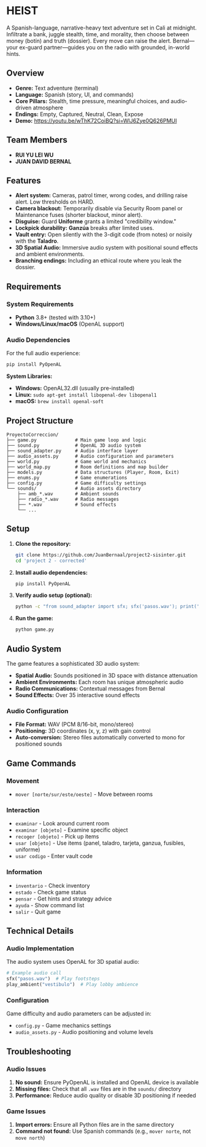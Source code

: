 # HEIST

A Spanish-language, narrative-heavy text adventure set in Cali at midnight. Infiltrate a bank, juggle stealth, time, and morality, then choose between money (botín) and truth (dossier). Every move can raise the alert. Bernal—your ex-guard partner—guides you on the radio with grounded, in-world hints.

## Overview
- **Genre:** Text adventure (terminal)
- **Language:** Spanish (story, UI, and commands)
- **Core Pillars:** Stealth, time pressure, meaningful choices, and audio-driven atmosphere
- **Endings:** Empty, Captured, Neutral, Clean, Expose
- **Demo:** <https://youtu.be/wThK72CoiBQ?si=WlJ6Zye0Q626PMUI>

## Team Members
- **RUI YU LEI WU**
- **JUAN DAVID BERNAL**

## Features
- **Alert system:** Cameras, patrol timer, wrong codes, and drilling raise alert. Low thresholds on HARD.
- **Camera blackout:** Temporarily disable via Security Room panel or Maintenance fuses (shorter blackout, minor alert).
- **Disguise:** Guard **Uniforme** grants a limited "credibility window."
- **Lockpick durability:** **Ganzúa** breaks after limited uses.
- **Vault entry:** Open silently with the 3-digit code (from notes) or noisily with the **Taladro**.
- **3D Spatial Audio:** Immersive audio system with positional sound effects and ambient environments.
- **Branching endings:** Including an ethical route where you leak the dossier.

## Requirements

### System Requirements
- **Python** 3.8+ (tested with 3.10+)
- **Windows/Linux/macOS** (OpenAL support)

### Audio Dependencies
For the full audio experience:
```bash
pip install PyOpenAL
```

**System Libraries:**
- **Windows:** OpenAL32.dll (usually pre-installed)
- **Linux:** `sudo apt-get install libopenal-dev libopenal1`
- **macOS:** `brew install openal-soft`

## Project Structure
```
ProyectoCorreccion/
├── game.py              # Main game loop and logic
├── sound.py             # OpenAL 3D audio system
├── sound_adapter.py     # Audio interface layer
├── audio_assets.py      # Audio configuration and parameters
├── world.py             # Game world and mechanics
├── world_map.py         # Room definitions and map builder
├── models.py            # Data structures (Player, Room, Exit)
├── enums.py             # Game enumerations
├── config.py            # Game difficulty settings
└── sounds/              # Audio assets directory
    ├── amb_*.wav        # Ambient sounds
    ├── radio_*.wav      # Radio messages
    ├── *.wav            # Sound effects
    └── ...
```

## Setup

1. **Clone the repository:**
   ```bash
   git clone https://github.com/JuanBernaal/project2-sisinter.git
   cd 'project 2 - corrected'
   ```

2. **Install audio dependencies:**
   ```bash
   pip install PyOpenAL
   ```

3. **Verify audio setup (optional):**
   ```bash
   python -c "from sound_adapter import sfx; sfx('pasos.wav'); print('Audio working!')"
   ```

4. **Run the game:**
   ```bash
   python game.py
   ```

## Audio System

The game features a sophisticated 3D audio system:

- **Spatial Audio:** Sounds positioned in 3D space with distance attenuation
- **Ambient Environments:** Each room has unique atmospheric audio
- **Radio Communications:** Contextual messages from Bernal
- **Sound Effects:** Over 35 interactive sound effects

### Audio Configuration
- **File Format:** WAV (PCM 8/16-bit, mono/stereo)
- **Positioning:** 3D coordinates (x, y, z) with gain control
- **Auto-conversion:** Stereo files automatically converted to mono for positioned sounds

## Game Commands

### Movement
- `mover [norte/sur/este/oeste]` - Move between rooms

### Interaction
- `examinar` - Look around current room
- `examinar [objeto]` - Examine specific object
- `recoger [objeto]` - Pick up items
- `usar [objeto]` - Use items (panel, taladro, tarjeta, ganzua, fusibles, uniforme)
- `usar codigo` - Enter vault code

### Information
- `inventario` - Check inventory
- `estado` - Check game status
- `pensar` - Get hints and strategy advice
- `ayuda` - Show command list
- `salir` - Quit game

## Technical Details

### Audio Implementation
The audio system uses OpenAL for 3D spatial audio:
```python
# Example audio call
sfx("pasos.wav")  # Play footsteps
play_ambient("vestibulo")  # Play lobby ambience
```

### Configuration
Game difficulty and audio parameters can be adjusted in:
- `config.py` - Game mechanics settings
- `audio_assets.py` - Audio positioning and volume levels

## Troubleshooting

### Audio Issues
1. **No sound:** Ensure PyOpenAL is installed and OpenAL device is available
2. **Missing files:** Check that all `.wav` files are in the `sounds/` directory
3. **Performance:** Reduce audio quality or disable 3D positioning if needed

### Game Issues
1. **Import errors:** Ensure all Python files are in the same directory
2. **Command not found:** Use Spanish commands (e.g., `mover norte`, not `move north`)


